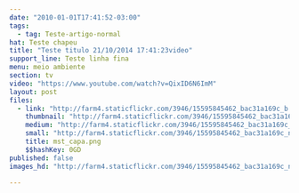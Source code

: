 ```yaml
---
date: "2010-01-01T17:41:52-03:00"
tags:
  - tag: Teste-artigo-normal
hat: Teste chapeu
title: "Teste titulo 21/10/2014 17:41:23video"
support_line: Teste linha fina
menu: meio ambiente
section: tv
video: "https://www.youtube.com/watch?v=QixID6N6ImM"
layout: post
files:
  - link: "http://farm4.staticflickr.com/3946/15595845462_bac31a169c_b.jpg"
    thumbnail: "http://farm4.staticflickr.com/3946/15595845462_bac31a169c_t.jpg"
    medium: "http://farm4.staticflickr.com/3946/15595845462_bac31a169c_z.jpg"
    small: "http://farm4.staticflickr.com/3946/15595845462_bac31a169c_n.jpg"
    title: mst_capa.png
    $$hashKey: 0GD
published: false
images_hd: "http://farm4.staticflickr.com/3946/15595845462_bac31a169c_n.jpg"

---
```

